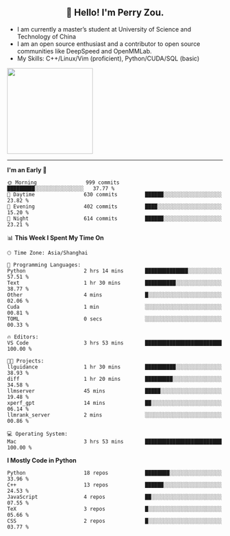 <h2 align="center">👋 Hello! I'm Perry Zou.</h2>

- I am currently a master’s student at University of Science and Technology of China
- I am an open source enthusiast and a contributor to open source communities like DeepSpeed and OpenMMLab.
- My Skills: C++/Linux/Vim (proficient), Python/CUDA/SQL (basic)

<img height=200 align="center" src="https://github-readme-stats.vercel.app/api?username=zonepg" />

-------

<!--START_SECTION:waka-->
**I'm an Early 🐤** 

```text
🌞 Morning                999 commits         █████████░░░░░░░░░░░░░░░░   37.77 % 
🌆 Daytime                630 commits         ██████░░░░░░░░░░░░░░░░░░░   23.82 % 
🌃 Evening                402 commits         ████░░░░░░░░░░░░░░░░░░░░░   15.20 % 
🌙 Night                  614 commits         ██████░░░░░░░░░░░░░░░░░░░   23.21 % 
```


📊 **This Week I Spent My Time On** 

```text
🕑︎ Time Zone: Asia/Shanghai

💬 Programming Languages: 
Python                   2 hrs 14 mins       ██████████████░░░░░░░░░░░   57.51 % 
Text                     1 hr 30 mins        ██████████░░░░░░░░░░░░░░░   38.77 % 
Other                    4 mins              █░░░░░░░░░░░░░░░░░░░░░░░░   02.06 % 
Cuda                     1 min               ░░░░░░░░░░░░░░░░░░░░░░░░░   00.81 % 
TOML                     0 secs              ░░░░░░░░░░░░░░░░░░░░░░░░░   00.33 % 

🔥 Editors: 
VS Code                  3 hrs 53 mins       █████████████████████████   100.00 % 

🐱‍💻 Projects: 
llguidance               1 hr 30 mins        ██████████░░░░░░░░░░░░░░░   38.93 % 
diff                     1 hr 20 mins        █████████░░░░░░░░░░░░░░░░   34.58 % 
llmserver                45 mins             █████░░░░░░░░░░░░░░░░░░░░   19.48 % 
xperf_gpt                14 mins             ██░░░░░░░░░░░░░░░░░░░░░░░   06.14 % 
llmrank_server           2 mins              ░░░░░░░░░░░░░░░░░░░░░░░░░   00.86 % 

💻 Operating System: 
Mac                      3 hrs 53 mins       █████████████████████████   100.00 % 
```

**I Mostly Code in Python** 

```text
Python                   18 repos            ████████░░░░░░░░░░░░░░░░░   33.96 % 
C++                      13 repos            ██████░░░░░░░░░░░░░░░░░░░   24.53 % 
JavaScript               4 repos             ██░░░░░░░░░░░░░░░░░░░░░░░   07.55 % 
TeX                      3 repos             █░░░░░░░░░░░░░░░░░░░░░░░░   05.66 % 
CSS                      2 repos             █░░░░░░░░░░░░░░░░░░░░░░░░   03.77 % 
```




<!--END_SECTION:waka-->
